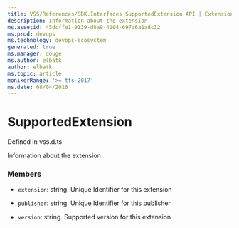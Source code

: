 ```yaml
---
title: VSS/References/SDK.Interfaces SupportedExtension API | Extensions for Visual Studio Team Services
description: Information about the extension
ms.assetid: 45dcffe1-9139-d8a9-4204-697a6a1adc32
ms.prod: devops
ms.technology: devops-ecosystem
generated: true
ms.manager: douge
ms.author: elbatk
author: elbatk
ms.topic: article
monikerRange: '>= tfs-2017'
ms.date: 08/04/2016
---
```


# SupportedExtension

Defined in vss.d.ts


Information about the extension 

### Members

* `extension`: string. Unique Identifier for this extension

* `publisher`: string. Unique Identifier for this publisher

* `version`: string. Supported version for this extension

